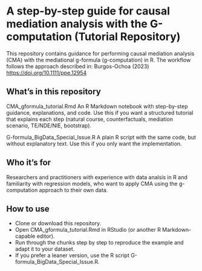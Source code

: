 # A step-by-step guide for causal mediation analysis with the G-computation (Tutorial Repository)

This repository contains guidance for performing causal mediation analysis (CMA) with the mediational g-formula (g-computation) in R.
The workflow follows the approach described in: Burgos-Ochoa (2023) https://doi.org/10.1111/ppe.12954 

## What’s in this repository

CMA_gformula_tutorial.Rmd
An R Markdown notebook with step-by-step guidance, explanations, and code. Use this if you want a structured tutorial that explains each step (natural course, counterfactuals, mediation scenario, TE/NDE/NIE, bootstrap).

G-formula_BigData_Special_Issue.R
A plain R script with the same code, but without explanatory text. Use this if you only want the implementation.

## Who it’s for

Researchers and practitioners with experience with data analsis in R and familiarity with regression models, who want to apply CMA using the g-computation approach to their own data.

## How to use

- Clone or download this repository.
- Open CMA_gformula_tutorial.Rmd in RStudio (or another R Markdown-capable editor).
- Run through the chunks step by step to reproduce the example and adapt it to your dataset.
- If you prefer a leaner version, use the R script G-formula_BigData_Special_Issue.R.
